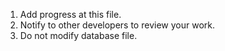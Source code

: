 1. Add progress at this file.
2. Notify to other developers to review your work.
3. Do not modify database file.
